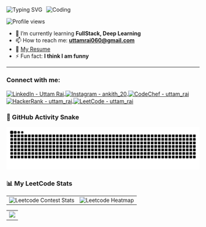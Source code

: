 
<img src="https://readme-typing-svg.demolab.com?font=Fira+Code&weight=500&size=24&pause=1000&width=435&lines=Hello+I%27m+Uttam+Rai;Here+is+my+intro+%E2%86%92" alt="Typing SVG" />

<img align="right" alt="Coding" width="400" src="https://media.tenor.com/rePDfDWO3XoAAAAd/hacking.gif">

<p align="left">
  <img src="https://komarev.com/ghpvc/?username=uttam-rai&label=Profile%20views&color=0e75b6&style=flat" alt="Profile views" />
</p>



- 🌱 I’m currently learning **FullStack, Deep Learning**  
- 📫 How to reach me: **uttamrai060@gmail.com**  
- 📄 [My Resume](https://uttam-rai.site/)  
- ⚡ Fun fact: **I think I am funny**

---

<h3 align="left">Connect with me:</h3>



<p align="left">
  <a href="https://linkedin.com/in/uttam-rai" target="_blank">
    <img align="center" src="https://raw.githubusercontent.com/rahuldkjain/github-profile-readme-generator/master/src/images/icons/Social/linked-in-alt.svg" alt="LinkedIn - Uttam Rai" height="30" width="40" />
  </a>
  <a href="https://instagram.com/ankith_20" target="_blank">
    <img align="center" src="https://raw.githubusercontent.com/rahuldkjain/github-profile-readme-generator/master/src/images/icons/Social/instagram.svg" alt="Instagram - ankith_20" height="30" width="40" />
  </a>
  <a href="https://www.codechef.com/users/uttam_rai" target="_blank">
    <img align="center" src="https://cdn.jsdelivr.net/npm/simple-icons@3.1.0/icons/codechef.svg" alt="CodeChef - uttam_rai" height="30" width="40" />
  </a>
  <a href="https://www.hackerrank.com/uttam_rai" target="_blank">
    <img align="center" src="https://raw.githubusercontent.com/rahuldkjain/github-profile-readme-generator/master/src/images/icons/Social/hackerrank.svg" alt="HackerRank - uttam_rai" height="30" width="40" />
  </a>
  <a href="https://www.leetcode.com/uttam_rai" target="_blank">
    <img align="center" src="https://raw.githubusercontent.com/rahuldkjain/github-profile-readme-generator/master/src/images/icons/Social/leet-code.svg" alt="LeetCode - uttam_rai" height="30" width="40" />
  </a>
</p>


### 🐍 GitHub Activity Snake
![snake gif](https://github.com/Uttam-Rai/Uttam-Rai/blob/output/github-snake-dark.svg)

### 📊 My LeetCode Stats

<table>
  <tr>
    <td>
      <img src="https://leetcard.jacoblin.cool/Uttam_Rai?ext=contest" alt="Leetcode Contest Stats" />
    </td>
    <td>
      <img src="https://leetcard.jacoblin.cool/Uttam_Rai?ext=heatmap" alt="Leetcode Heatmap" />
    </td>
  </tr>
</table>
<table>
  <tr>
    <td>
<img src="https://codeforces-readme-stats.vercel.app/api/card?username=UttamRai&theme=radical" />
       </td>
    
 </td>
  </tr>
</table>
